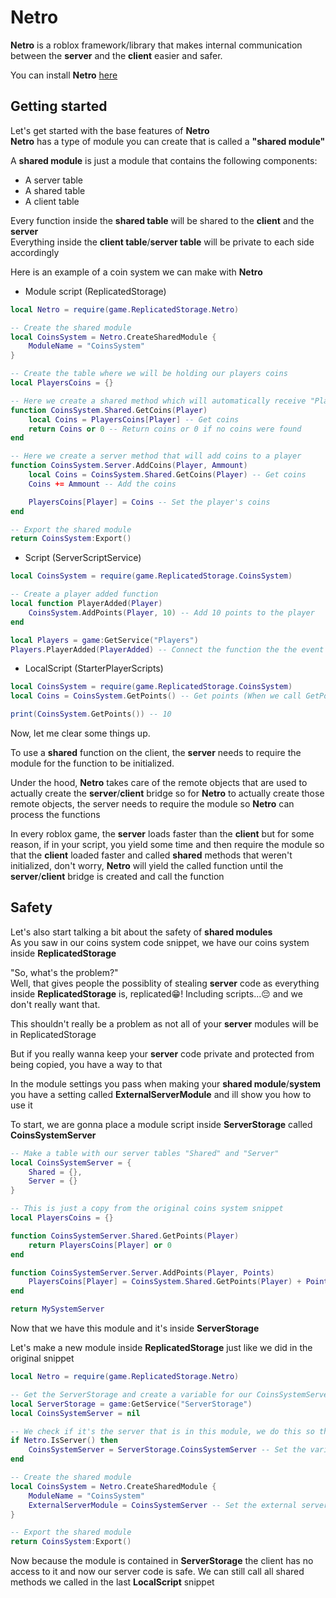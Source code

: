 
# Netro

**Netro** is a roblox framework/library that makes internal communication between the **server** and the **client** easier and safer.

You can install **Netro** [here]()

## Getting started

Let's get started with the base features of **Netro**  
**Netro** has a type of module you can create that is called a **"shared module"**

A **shared module** is just a module that contains the following components:
* A server table
* A shared table
* A client table

Every function inside the **shared table** will be shared to the **client** and the **server**  
Everything inside the **client table**/**server table** will be private to each side accordingly

Here is an example of a coin system we can make with **Netro**

* Module script (ReplicatedStorage)
```lua
local Netro = require(game.ReplicatedStorage.Netro)

-- Create the shared module
local CoinsSystem = Netro.CreateSharedModule {
	ModuleName = "CoinsSystem"
}

-- Create the table where we will be holding our players coins
local PlayersCoins = {}

-- Here we create a shared method which will automatically receive "Player"
function CoinsSystem.Shared.GetCoins(Player)
    local Coins = PlayersCoins[Player] -- Get coins
	return Coins or 0 -- Return coins or 0 if no coins were found
end

-- Here we create a server method that will add coins to a player
function CoinsSystem.Server.AddCoins(Player, Ammount)
    local Coins = CoinsSystem.Shared.GetCoins(Player) -- Get coins
    Coins += Ammount -- Add the coins

	PlayersCoins[Player] = Coins -- Set the player's coins
end

-- Export the shared module
return CoinsSystem:Export()
```

* Script (ServerScriptService)
```lua
local CoinsSystem = require(game.ReplicatedStorage.CoinsSystem)

-- Create a player added function
local function PlayerAdded(Player)
    CoinsSystem.AddPoints(Player, 10) -- Add 10 points to the player
end

local Players = game:GetService("Players")
Players.PlayerAdded(PlayerAdded) -- Connect the function the the event
```

* LocalScript (StarterPlayerScripts)
```lua
local CoinsSystem = require(game.ReplicatedStorage.CoinsSystem)
local Coins = CoinsSystem.GetPoints() -- Get points (When we call GetPoints our client will automatically be received to the server)

print(CoinsSystem.GetPoints()) -- 10
```

Now, let me clear some things up.  

To use a **shared** function on the client, the **server** needs to require the module for the function to be initialized.  

Under the hood, **Netro** takes care of the remote objects that are used to actually create the **server**/**client** bridge so for **Netro** to actually create those remote objects, the server needs to require the module so **Netro** can process the functions

In every roblox game, the **server** loads faster than the **client** but for some reason,
if in your script, you yield some time and then require the module so that the **client** loaded faster and called **shared** methods that weren't initialized, don't worry, **Netro** will yield the called function until the **server**/**client** bridge is created and call the function

## Safety

Let's also start talking a bit about the safety of **shared modules**  
As you saw in our coins system code snippet, we have our coins system inside **ReplicatedStorage**

"So, what's the problem?"  
Well, that gives people the possiblity of stealing **server** code as everything inside **ReplicatedStorage** is, replicated😁! Including scripts...😔 and we don't really want that.

This shouldn't really be a problem as not all of your **server** modules will be in ReplicatedStorage

But if you really wanna keep your **server** code private and protected from being copied, you have a way to that

In the module settings you pass when making your **shared module**/**system** you have a setting called **ExternalServerModule** and ill show you how to use it

To start, we are gonna place a module script inside **ServerStorage** called **CoinsSystemServer**

```lua
-- Make a table with our server tables "Shared" and "Server"
local CoinsSystemServer = {
	Shared = {},
	Server = {}
}

-- This is just a copy from the original coins system snippet
local PlayersCoins = {}

function CoinsSystemServer.Shared.GetPoints(Player)
	return PlayersCoins[Player] or 0
end

function CoinsSystemServer.Server.AddPoints(Player, Points)
	PlayersCoins[Player] = CoinsSystem.Shared.GetPoints(Player) + Points
end

return MySystemServer
```

Now that we have this module and it's inside **ServerStorage**

Let's make a new module inside **ReplicatedStorage** just like we did in the original snippet

```lua
local Netro = require(game.ReplicatedStorage.Netro)

-- Get the ServerStorage and create a variable for our CoinsSystemServer module
local ServerStorage = game:GetService("ServerStorage")
local CoinsSystemServer = nil

-- We check if it's the server that is in this module, we do this so the client doesn't try and index something in ServerStorage because it can't
if Netro.IsServer() then
	CoinsSystemServer = ServerStorage.CoinsSystemServer -- Set the variable to the module
end

-- Create the shared module
local CoinsSystem = Netro.CreateSharedModule {
	ModuleName = "CoinsSystem"
	ExternalServerModule = CoinsSystemServer -- Set the external server module to our server module
}

-- Export the shared module
return CoinsSystem:Export()
```

Now because the module is contained in **ServerStorage** the client has no access to it and now our server code is safe.
We can still call all shared methods we called in the last **LocalScript** snippet















